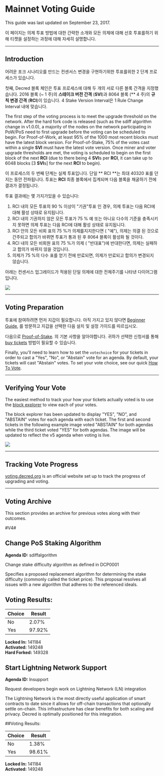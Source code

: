 # Mainnet Voting Guide

This guide was last updated on September 23, 2017.

이 페이지는 의제 투표 방법에 대한 간략한 소개와 모든 의제에 대해 선호 투표를하기 위해 티켓을 설정하는 과정에 대해 자세히 설명합니다.

---

## Introduction

어려운 포크 시나리오를 만드는 컨센서스 변경을 구현하기위한 투표를위한 2 단계 프로세스가 있습니다.

첫째, Decred 블록 체인은 투표 프로세스에 대해 두 개의 서로 다른 블록 간격을 지정했습니다. 2016 블록 (~ 1 주)의 **스테이크 버전 간격** (**SVI**)과 8064 블록 (** 4 주)의 **규칙 변경 간격** (**RCI**)이 있습니다. 4 Stake Version Interval은 1 Rule Change Interval 내에 맞습니다.

The first step of the voting process is to meet the upgrade threshold on the network. After the hard fork code is released (such as the sdiff algorithm change in v1.0.0), a majority of the nodes on the network participating in PoW/PoS need to first upgrade before the voting can be scheduled to begin. For Proof-of-Work, at least 95% of the 1000 most recent blocks must have the latest block version. For Proof-of-Stake, 75% of the votes cast within a single **SVI** must have the latest vote version. Once miner and voter upgrade thresholds are met, the voting is scheduled to begin on the first block of the next **RCI** (due to there being 4 **SVI**s per **RCI**, it can take up to 6048 blocks [3 **SVI**s] for the next **RCI** to begin).

이 프로세스의 두 번째 단계는 실제 투표입니다. 단일 ** RCI **는 최대 40320 표를 던지는 동안 전파됩니다. 투표는 **RCI** 최종 블록에서 집계되며 다음 블록을 채굴하기 전에 결과가 결정됩니다.

투표 결과에는 몇 가지가있을 수 있습니다:

1. RCI 내의 모든 투표의 90 % 이상이 "기권"투표 인 경우, 의제 투표는 다음 RCI에 대해 활성 상태로 유지됩니다.
2. RCI 내의 기권하지 않은 모든 투표가 75 % 예 또는 아니요 다수의 기준을 충족시키지 못하면 의제 투표는 다음 RCI에 대해 활성 상태로 유지됩니다.
3. RCI 안의 모든 비회 표의 75 %가 의제를지지한다면 ( "예"), 의제는 의결 된 것으로 간주되고 합의가 바뀌면 투표가 통과 된 후 8064 블록이 활성화 될 것이다.
4. RCI 내의 모든 비회원 표의 75 %가 의제 ( "반대표")에 반대한다면, 의제는 실패하고 합의가 바뀌지 않을 것입니다.
5. 의제가 75 %의 다수 표를 얻기 전에 만료되면, 의제가 만료되고 합의가 변경되지 않습니다.

아래는 컨센서스 업그레이드가 적용된 단일 의제에 대한 전체주기를 나타낸 다이어그램입니다.

<img src="/img/voting-cycle-v9.png">

---

## Voting Preparation

투표에 참여하려면 먼저 지갑이 필요합니다. 아직 가지고 있지 않다면 [Beginner Guide](/getting-started/beginner-guide.md), 를 방문하고 지갑을 선택한 다음 설치 및 설정 가이드를 따르십시오.

다음으로 [Proof-of-Stake](/mining/proof-of-stake.md). 의 기본 사항을 알아야합니다. 귀하가 선택한 신청서를 통해 [buy tickets](/mining/proof-of-stake.md#how-to-stake) 방법이 필요할 수 있습니다.

Finally, you'll need to learn how to set the `votechoice` for your tickets in order to cast a "Yes", "No", or "Abstain" vote for an agenda. By default, your tickets will cast "Abstain" votes. To set your vote choice, see our quick [How To Vote](/getting-started/user-guides/how-to-vote.md).

---

## Verifying Your Vote

The easiest method to track your how your tickets actually voted is to use the [block explorer](https://mainnet.decred.org) to view each of your votes.

The block explorer has been updated to display "YES", "NO", and "ABSTAIN" votes for each agenda with each ticket. The first and second tickets in the following example image voted "ABSTAIN" for both agendas while the third ticket voted "YES" for both agendas. The image will be updated to reflect the v5 agenda when voting is live.

<img src="/img/verify_block-explorer-votes.png">

---

## Tracking Vote Progress

[voting.decred.org](https://voting.decred.org) is an official website set up to track the progress of upgrading and voting.

---

## Voting Archive

This section provides an archive for previous votes along with their outcomes.

#V4#

## Change PoS Staking Algorithm
**Agenda ID:**  sdiffalgorithm

Change stake difficulty algorithm as defined in DCP0001

Specifies a proposed replacement algorithm for determining the stake difficulty (commonly called the ticket price). This proposal resolves all issues with a new algorithm that adheres to the referenced ideals.

## Voting Results: 

| Choice  | Result
|-----|-------|
|No   |  2.07%|
|Yes  | 97.92%|

**Locked In:** 141184<br />
**Activated:** 149248<br />
**Hard Forked:** 149328


## Start Lightning Network Support
**Agenda ID:**  lnsupport

Request developers begin work on Lightning Network (LN) integration

The Lightning Network is the most directly useful application of smart contracts to date since it allows for off-chain transactions that optionally settle on-chain. This infrastructure has clear benefits for both scaling and privacy. Decred is optimally positioned for this integration.

##Voting Results:

| Choice  | Result
|-----|-------|
|No   |  1.38%|
|Yes  | 98.61%|

**Locked In:** 141184<br />
**Activated:** 149248
